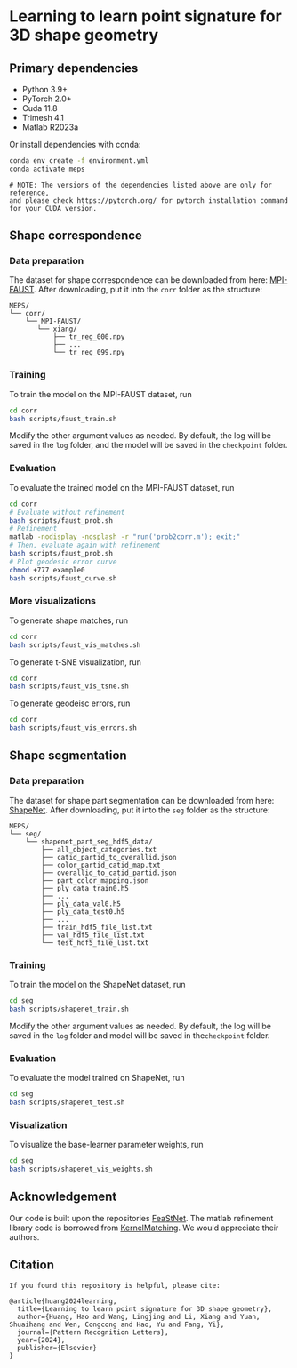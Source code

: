 # Learning to learn point signature for 3D shape geometry

## Primary dependencies
- Python 3.9+
- PyTorch 2.0+
- Cuda 11.8
- Trimesh 4.1
- Matlab R2023a

Or install dependencies with conda:
```bash
conda env create -f environment.yml
conda activate meps
```
```angular2html
# NOTE: The versions of the dependencies listed above are only for reference, 
and please check https://pytorch.org/ for pytorch installation command for your CUDA version.
```

## Shape correspondence

### Data preparation
The dataset for shape correspondence can be downloaded from here: [MPI-FAUST](https://drive.google.com/file/d/11g9ovtOSdfd9cuy_TRCwI8zqD6C-uTd0/view?usp=sharing).
After downloading, put it into the `corr` folder as the structure:

```angular2html
MEPS/
└── corr/
    └── MPI-FAUST/
       └── xiang/
           ├── tr_reg_000.npy
           ├── ...
           └── tr_reg_099.npy
```

### Training
To train the model on the MPI-FAUST dataset, run
```bash
cd corr
bash scripts/faust_train.sh 
```
Modify the other argument values as needed. 
By default, the log will be saved in the `log` folder, and the model will be saved in the `checkpoint` folder.

### Evaluation
To evaluate the trained model on the MPI-FAUST dataset, run
```bash
cd corr
# Evaluate without refinement
bash scripts/faust_prob.sh
# Refinement
matlab -nodisplay -nosplash -r "run('prob2corr.m'); exit;"
# Then, evaluate again with refinement
bash scripts/faust_prob.sh
# Plot geodesic error curve
chmod +777 example0
bash scripts/faust_curve.sh
```

### More visualizations
To generate shape matches, run
```bash
cd corr
bash scripts/faust_vis_matches.sh
```
To generate t-SNE visualization, run
```bash
cd corr
bash scripts/faust_vis_tsne.sh
```
To generate geodeisc errors, run
```bash
cd corr
bash scripts/faust_vis_errors.sh
```

## Shape segmentation

### Data preparation
The dataset for shape part segmentation can be downloaded from here: [ShapeNet](https://drive.google.com/file/d/1OptHSEvgDKELFHGswv6k-dfm-QJy8TaV/view?usp=sharing).
After downloading, put it into the `seg` folder as the structure:
```angular2html
MEPS/
└── seg/
    └── shapenet_part_seg_hdf5_data/
        ├── all_object_categories.txt
        ├── catid_partid_to_overallid.json
        ├── color_partid_catid_map.txt
        ├── overallid_to_catid_partid.json
        ├── part_color_mapping.json
        ├── ply_data_train0.h5
        ├── ...
        ├── ply_data_val0.h5
        ├── ply_data_test0.h5
        ├── ...
        ├── train_hdf5_file_list.txt
        ├── val_hdf5_file_list.txt
        └── test_hdf5_file_list.txt
```

### Training
To train the model on the ShapeNet dataset, run
```bash
cd seg
bash scripts/shapenet_train.sh 
```
Modify the other argument values as needed. 
By default, the log will be saved in the `log` folder and model will be saved in the`checkpoint` folder.

### Evaluation
To evaluate the model trained on ShapeNet, run
```bash
cd seg
bash scripts/shapenet_test.sh
```

### Visualization
To visualize the base-learner parameter weights, run
```bash
cd seg
bash scripts/shapenet_vis_weights.sh
```

## Acknowledgement
Our code is built upon the repositories [FeaStNet](https://github.com/nitika-verma/FeaStNet).
The matlab refinement library code is borrowed from [KernelMatching](https://github.com/zorah/KernelMatching/tree/master/tools/fastAuction_v2.5).
We would appreciate their authors.

## Citation
```angular2html
If you found this repository is helpful, please cite:

@article{huang2024learning,
  title={Learning to learn point signature for 3D shape geometry},
  author={Huang, Hao and Wang, Lingjing and Li, Xiang and Yuan, Shuaihang and Wen, Congcong and Hao, Yu and Fang, Yi},
  journal={Pattern Recognition Letters},
  year={2024},
  publisher={Elsevier}
}
```
